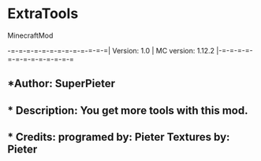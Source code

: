 # ExtraTools
MinecraftMod

-=-=-=-=-=-=-=-=-=-=-=-=-=| Version: 1.0 | MC version: 1.12.2  |-=-=-=-=-=-=-=-=-=-=-=-=-=  

## *Author: SuperPieter
## * Description: You get more tools with this mod.
## * Credits: programed by: Pieter Textures by: Pieter
